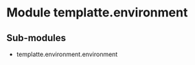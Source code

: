 Module templatte.environment
============================

Sub-modules
-----------
* templatte.environment.environment